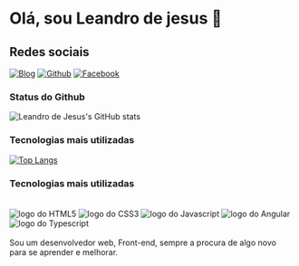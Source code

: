 # Olá, sou Leandro de jesus 👋

## Redes sociais
[![Blog](https://img.shields.io/badge/LinkedIn-0077B5?style=for-the-badge&logo=linkedin&logoColor=white)]([https://](https://www.linkedin.com/in/leandro-de-jesus-0370b6132/))
[![Github](https://img.shields.io/badge/GitHub-100000?style=for-the-badge&logo=github&logoColor=white)](https://github.com/leandroDeJesus321)
[![Facebook](https://img.shields.io/badge/Facebook-1877F2?style=for-the-badge&logo=facebook&logoColor=white)](https://www.facebook.com/leandro.jesus.50951/)


### Status do Github
![Leandro de Jesus's GitHub stats](https://github-readme-stats.vercel.app/api?username=doomquest3&show_icons=true&theme=tokyonight)

### Tecnologias mais utilizadas

[![Top Langs](https://github-readme-stats.vercel.app/api/top-langs/?username=leandroDeJesus321&layout=donut-vertical)](https://github.com/anuraghazra/github-readme-stats)

### Tecnologias mais utilizadas

<div style="display: inline_block"></br>
    <img align="center" src="https://img.shields.io/badge/HTML-239120?style=for-the-badge&logo=html5&logoColor=white" alt="logo do HTML5">
    <img align="center" src="https://img.shields.io/badge/CSS-239120?&style=for-the-badge&logo=css3&logoColor=white" alt="logo do CSS3">
    <img align="center" src="https://img.shields.io/badge/JavaScript-F7DF1E?style=for-the-badge&logo=javascript&logoColor=black" alt="logo do Javascript">
    <img align="center" src="https://img.shields.io/badge/Angular-DD0031?style=for-the-badge&logo=angular&logoColor=white" alt="logo do Angular">
    <img align="center" src="https://img.shields.io/badge/TypeScript-007ACC?style=for-the-badge&logo=typescript&logoColor=white" alt="logo do Typescript">

</div>
</br>
Sou um desenvolvedor web, Front-end, sempre a procura de algo novo para se aprender e melhorar.

